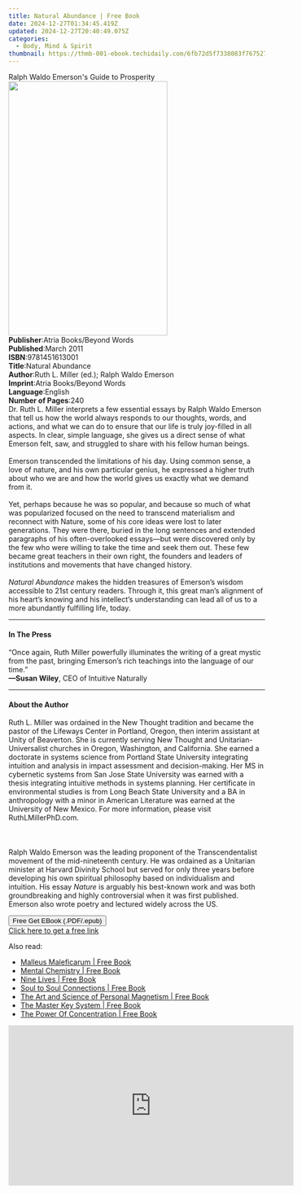 ```yaml
---
title: Natural Abundance | Free Book
date: 2024-12-27T01:34:45.419Z
updated: 2024-12-27T20:40:49.075Z
categories:
  - Body, Mind & Spirit
thumbnail: https://thmb-001-ebook.techidaily.com/6fb72d5f7338083f76752710ad9474a7b88be366a4a8efb16b8b3bff83e15d75.jpg
---
```

<main id="book-container">
  <div class="flex flex-col">
    <div class="book-brief flex-1 py-6 px-4 sm:p-6 md:py-10 md:px-8">
      <!-- brief-->
      <div class="book-brief-main">
        Ralph Waldo Emerson's Guide to Prosperity
      </div>
    </div>
    <div
      class="book-meta-info flex-1 grid gap-4 col-start-1 col-end-3 row-start-1 sm:mb-6 sm:grid-cols-4 lg:gap-6 lg:col-start-2 lg:row-end-6 lg:row-span-6 lg:mb-0"
    >
      <div
        class="book-meta-info-left place-content-center mt-4 p-4 text-sm leading-6 col-start-2 col-span-2 dark:text-slate-400"
      >
        <img
          class="w-full h-500 object-cover rounded-lg sm:h-255 sm:col-span-2 lg:col-span-full"
          src="https://img-001-ebook.techidaily.com/78f1892d51f06cdc60478d261c7f50965b26ac3e96f327fe9ad38ad1687b4b7b.jpg"
          alt=""
          width="312"
          height="500"
        />
      </div>
      <div
        class="book-meta-info-right mt-2 col-start-1 row-start-2 col-span-3 self-center"
      >
        <!-- meta data  -->
        <div class="flex flex-col px-4 md:px-8">
          <div class="flex-1">
            <strong>Publisher</strong>:<span class="px-2"
              >Atria Books/Beyond Words</span
            >
          </div>
          <div class="flex-1">
            <strong>Published</strong>:<span class="px-2">March 2011</span>
          </div>
          <div class="flex-1">
            <strong>ISBN</strong>:<span class="px-2">9781451613001</span>
          </div>
          <div class="flex-1">
            <strong>Title</strong>:<span class="px-2">Natural Abundance</span>
          </div>
          <div class="flex-1">
            <strong>Author</strong>:<span class="px-2"
              >Ruth L. Miller (ed.); Ralph Waldo Emerson</span
            >
          </div>
          <div class="flex-1">
            <strong>Imprint</strong>:<span class="px-2"
              >Atria Books/Beyond Words</span
            >
          </div>
          <div class="flex-1">
            <strong>Language</strong>:<span class="px-2">English</span>
          </div>
          <div class="flex-1">
            <strong>Number of Pages</strong>:<span class="px-2">240</span>
          </div>
        </div>
      </div>
    </div>
    <div class="book-description flex-1 py-6 px-4 sm:p-6 md:py-10 md:px-8">
      <div class="book-description-main">
        <div accordion-content="" id="description">
          Dr. Ruth L. Miller interprets a few essential essays by Ralph Waldo
          Emerson that tell us how the world always responds to our thoughts,
          words, and actions, and what we can do to ensure that our life is
          truly joy-filled in all aspects. In clear, simple language, she gives
          us a direct sense of what Emerson felt, saw, and struggled to share
          with his fellow human beings.<br /><br />Emerson transcended the
          limitations of his day. Using common sense, a love of nature, and his
          own particular genius, he expressed a higher truth about who we are
          and how the world gives us exactly what we demand from it.<br /><br />Yet,
          perhaps because he was so popular, and because so much of what was
          popularized focused on the need to transcend materialism and reconnect
          with Nature, some of his core ideas were lost to later generations.
          They were there, buried in the long sentences and extended paragraphs
          of his often-overlooked essays—but were discovered only by the few who
          were willing to take the time and seek them out. These few became
          great teachers in their own right, the founders and leaders of
          institutions and movements that have changed history.<br /><br /><i
            >Natural Abundance</i
          >
          makes the hidden treasures of Emerson’s wisdom accessible to 21st
          century readers. Through it, this great man’s alignment of his heart’s
          knowing and his intellect’s understanding can lead all of us to a more
          abundantly fulfilling life, today.
        </div>
        <div class="accordion-fader"></div>
      </div>
    </div>
    <div class="book-excerpts flex-1 py-6 px-4 sm:p-6 md:py-10 md:px-8">
      <!-- excerpts-->
      <div class="book-excerpts-main">
        <hr />
        <h4 class="placeholder placeholder-heading">
          <span>In The Press</span>
        </h4>
        <p>
          “Once again, Ruth Miller powerfully illuminates the writing of a great
          mystic from the past, bringing Emerson’s rich teachings into the
          language of our time.”<br /><b>—Susan Wiley</b>, CEO of Intuitive
          Naturally
        </p>
      </div>
    </div>
    <div class="book-about-author flex-1 py-6 px-4 sm:p-6 md:py-10 md:px-8">
      <!-- about author-->
      <div class="book-main-author-main">
        <hr />
        <h4 class="placeholder placeholder-heading">
          <span>About the Author</span>
        </h4>
        <p>
          Ruth L. Miller was ordained in the New Thought tradition and became
          the pastor of the Lifeways Center in Portland, Oregon, then interim
          assistant at Unity of Beaverton. She is currently serving New Thought
          and Unitarian-Universalist churches in Oregon, Washington, and
          California. She earned a doctorate in systems science from Portland
          State University integrating intuition and analysis in impact
          assessment and decision-making. Her MS in cybernetic systems from San
          Jose State University was earned with a thesis integrating intuitive
          methods in systems planning. Her certificate in environmental studies
          is from Long Beach State University and a BA in anthropology with a
          minor in American Literature was earned at the University of New
          Mexico. For more information, please visit RuthLMillerPhD.com.<br />
          <br />&nbsp;<br /><br />Ralph Waldo Emerson was the leading proponent
          of the Transcendentalist movement of the mid-nineteenth century. He
          was ordained as a Unitarian minister at Harvard Divinity School but
          served for only three years before developing his own spiritual
          philosophy based on individualism and intuition. His essay
          <i>Nature</i> is arguably his best-known work and was both
          groundbreaking and highly controversial when it was first published.
          Emerson also wrote poetry and lectured widely across the US.
        </p>
      </div>
    </div>
    <div class="book-free-get flex-1 py-6 px-4 sm:p-6 md:py-10 md:px-8">
      <button
        id="btn-free-get"
        class="bg-blue-500 hover:bg-blue-700 text-white font-bold py-2 px-4 rounded"
      >
        Free Get EBook (.PDF/.epub)
      </button>
      <div id="countdown-display" class="px-2 text-lg mt-2"></div>
      <a
        id="free-link"
        class="hidden bg-blue-500 hover:bg-blue-700 text-white font-bold py-2 px-4 rounded"
        href="https://www.ebooks.com/en-us/book/623749/natural-abundance/ruth-l-miller/"
        target="_blank"
        >Click here to get a free link</a
      >
    </div>
    <script>
      let countdownTime = 0;
      let countdownInterval = null;
      document
        .getElementById('btn-free-get')
        .addEventListener('click', startCountdown);
      function startCountdown() {
        countdownTime = new Date().getTime() + 60000 * 3;
        countdownInterval = setInterval(updateCountdown, 1000);
        document.getElementById('btn-free-get').disabled = true;
        document
          .getElementById('btn-free-get')
          .classList.add('bg-gray-500', 'cursor-not-allowed');
      }
      function updateCountdown() {
        let currentTime = new Date().getTime();
        let timeLeft = countdownTime - currentTime;
        let secondsLeft = Math.floor(timeLeft / 1000);
        document.getElementById('countdown-display').innerHTML =
          `Remaining time: ${secondsLeft} seconds.`;
        if (secondsLeft <= 0) {
          clearInterval(countdownInterval);
          document.getElementById('btn-free-get').classList.add('hidden');
          document.getElementById('free-link').classList.remove('hidden');
          document.getElementById('countdown-display').innerHTML = '';
        }
      }
    </script>
  </div>
</main>

<ins class="adsbygoogle"
      style="display:block"
      data-ad-client="ca-pub-7571918770474297"
      data-ad-slot="8358498916"
      data-ad-format="auto"
      data-full-width-responsive="true"></ins>
    

<span class="atpl-alsoreadstyle">Also read:</span>
<div><ul>
<li><a href="https://novels-ebooks.techidaily.com/1079187-9781420924350-malleus-maleficarum/"><u>Malleus Maleficarum | Free Book</u></a></li>
<li><a href="https://novels-ebooks.techidaily.com/1079375-9781420937664-mental-chemistry/"><u>Mental Chemistry | Free Book</u></a></li>
<li><a href="https://novels-ebooks.techidaily.com/1078466-9781780993645-nine-lives/"><u>Nine Lives | Free Book</u></a></li>
<li><a href="https://novels-ebooks.techidaily.com/1078468-9781846949685-soul-to-soul-connections/"><u>Soul to Soul Connections | Free Book</u></a></li>
<li><a href="https://novels-ebooks.techidaily.com/1079321-9781420935387-the-art-and-science-of-personal-magnetism/"><u>The Art and Science of Personal Magnetism | Free Book</u></a></li>
<li><a href="https://novels-ebooks.techidaily.com/1079374-9781420935608-the-master-key-system/"><u>The Master Key System | Free Book</u></a></li>
<li><a href="https://novels-ebooks.techidaily.com/1079322-9781420935356-the-power-of-concentration/"><u>The Power Of Concentration | Free Book</u></a></li>
</ul></div>

<!-- affiliate ads begin -->
<iframe width="560" height="315" src="https://www.youtube.com/embed/dKjioJQaUh8?si=Ls_AeuvGsSyL5ny2" title="YouTube video player" frameborder="0" allow="accelerometer; autoplay; clipboard-write; encrypted-media; gyroscope; picture-in-picture; web-share" referrerpolicy="strict-origin-when-cross-origin" allowfullscreen></iframe>
<!-- affiliate ads end -->

